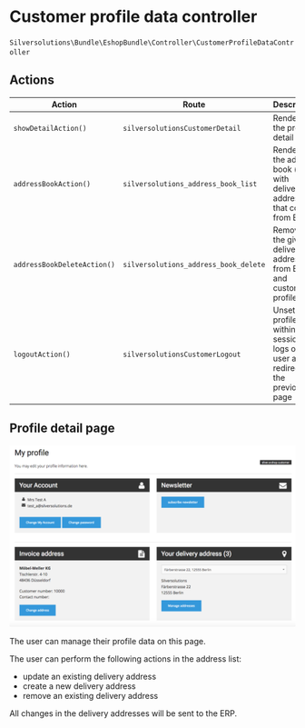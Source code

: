 # Customer profile data controller

`Silversolutions\Bundle\EshopBundle\Controller\CustomerProfileDataController`

## Actions

|Action|Route|Description|
|--- |--- |--- |
|`showDetailAction()`|`silversolutionsCustomerDetail`|Renders the profile detail page|
|`addressBookAction()`|`silversolutions_address_book_list`|Renders the address book (a list with delivery addresses that come from ERP)|
|`addressBookDeleteAction()`|`silversolutions_address_book_delete`|Removes the given delivery address from ERP and customer profile data|
|`logoutAction()`|`silversolutionsCustomerLogout`|Unsets all profile data within the session, logs out the user and redirects to the previous page|

## Profile detail page

![](../../img/customer_2.png)

The user can manage their profile data on this page.

The user can perform the following actions in the address list:

- update an existing delivery address
- create a new delivery address
- remove an existing delivery address

All changes in the delivery addresses will be sent to the ERP.
